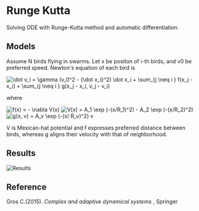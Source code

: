 # Runge Kutta

Solving ODE with Runge-Kutta method and automatic differentiation.

## Models

Assume N birds flying in swarms. Let x be positon of i-th birds, and v0 be preferred speed. Newton's equation of each bird is

<img src="https://latex.codecogs.com/gif.latex?\dot&space;v_i&space;=&space;\gamma&space;(v_0^2&space;-&space;{\dot&space;x_i}^2)&space;\dot&space;x_i&space;&plus;&space;\sum_{j&space;\neq&space;i&space;}&space;f(x_j&space;-&space;x_i)&space;&plus;&space;\sum_{j&space;\neq&space;i&space;}&space;g(x_j&space;-&space;x_i,&space;v_j&space;-&space;v_i)" title="\dot v_i = \gamma (v_0^2 - {\dot x_i}^2) \dot x_i + \sum_{j \neq i } f(x_j - x_i) + \sum_{j \neq i } g(x_j - x_i, v_j - v_i)" />

where

<img src="https://latex.codecogs.com/gif.latex?f(x)&space;=&space;-&space;\nabla&space;V(x)" title="f(x) = - \nabla V(x)" />

<img src="https://latex.codecogs.com/gif.latex?V(x)&space;=&space;A_1&space;\exp&space;(-(x/R_1)^2)&space;-&space;A_2&space;\exp&space;(-(x/R_2)^2)" title="V(x) = A_1 \exp (-(x/R_1)^2) - A_2 \exp (-(x/R_2)^2)" />

<img src="https://latex.codecogs.com/gif.latex?g(x,&space;v)&space;=&space;A_v&space;\exp&space;(-(x/&space;R_v)^2)&space;v" title="g(x, v) = A_v \exp (-(x/ R_v)^2) v" />

V is Mexican-hat potential and f expresses preferred distance between birds, whereas g aligns their velocity with that of neighborhood.

## Results

![Results](https://user-images.githubusercontent.com/38175513/79634941-a327ba00-81a8-11ea-8c83-77d4dd622dae.gif)

## Reference

Gros C.(2015). *Complex and adaptive dynamical systems* , Springer
